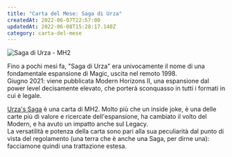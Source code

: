 ```yaml
---
title: "Carta del Mese: Saga di Urza"
createdAt: 2022-06-07T22:57:00
updatedAt: 2022-06-08T15:28:17.140Z
category: carta-del-mese
---
```

![Saga di Urza - MH2](/uploads/mh2-259-urza-s-saga.jpg "Saga di Urza - MH2")



Fino a pochi mesi fa, "Saga di Urza" era univocamente il nome di una fondamentale espansione di Magic, uscita nel remoto 1998.<br />
Giugno 2021: viene pubblicata Modern Horizons II, una espansione dal power level decisamente elevato, che porterà sconquasso in tutti i formati in cui è legale.

[Urza's Saga](http://gatherer.wizards.com/Pages/Card/Details.aspx?name=Urza%27s%20Saga) è una carta di MH2. Molto più che un inside joke, è una delle carte più di valore e ricercate dell'espansione, ha cambiato il volto del Modern, e ha avuto un impatto anche sul Legacy.<br />
La versatilità e potenza della carta sono pari alla sua peculiarità dal punto di vista del regolamento (una terra che è anche una Saga, per dirne una): facciamone quindi una trattazione estesa.